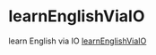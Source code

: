 # learnEnglishViaIO
learn English via IO
<a href="http://zeekx.github.io/learnEnglishViaIO">learnEnglishViaIO</a>
